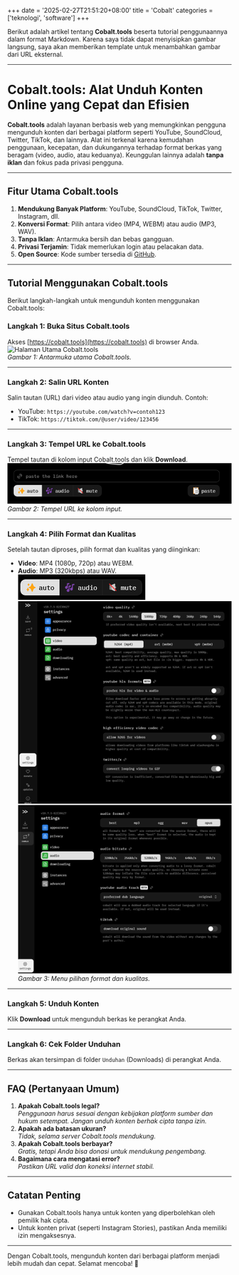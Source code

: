 +++
date = '2025-02-27T21:51:20+08:00'
title = 'Cobalt'
categories = ['teknologi', 'software']
+++


Berikut adalah artikel tentang **Cobalt.tools** beserta tutorial penggunaannya dalam format Markdown. Karena saya tidak dapat menyisipkan gambar langsung, saya akan memberikan template untuk menambahkan gambar dari URL eksternal.

---

# Cobalt.tools: Alat Unduh Konten Online yang Cepat dan Efisien

**Cobalt.tools** adalah layanan berbasis web yang memungkinkan pengguna mengunduh konten dari berbagai platform seperti YouTube, SoundCloud, Twitter, TikTok, dan lainnya. Alat ini terkenal karena kemudahan penggunaan, kecepatan, dan dukungannya terhadap format berkas yang beragam (video, audio, atau keduanya). Keunggulan lainnya adalah **tanpa iklan** dan fokus pada privasi pengguna.

---

## Fitur Utama Cobalt.tools
1. **Mendukung Banyak Platform**: YouTube, SoundCloud, TikTok, Twitter, Instagram, dll.
2. **Konversi Format**: Pilih antara video (MP4, WEBM) atau audio (MP3, WAV).
3. **Tanpa Iklan**: Antarmuka bersih dan bebas gangguan.
4. **Privasi Terjamin**: Tidak memerlukan login atau pelacakan data.
5. **Open Source**: Kode sumber tersedia di [GitHub](https://github.com/cobalt-org/cobalt.tools).

---

## Tutorial Menggunakan Cobalt.tools
Berikut langkah-langkah untuk mengunduh konten menggunakan Cobalt.tools:

### Langkah 1: Buka Situs Cobalt.tools
Akses [https://cobalt.tools](https://cobalt.tools) di browser Anda.  
![Halaman Utama Cobalt.tools](/img/home.png)  
*Gambar 1: Antarmuka utama Cobalt.tools.*

---

### Langkah 2: Salin URL Konten
Salin tautan (URL) dari video atau audio yang ingin diunduh. Contoh:  
- YouTube: `https://youtube.com/watch?v=contoh123`  
- TikTok: `https://tiktok.com/@user/video/123456`  

---

### Langkah 3: Tempel URL ke Cobalt.tools
Tempel tautan di kolom input Cobalt.tools dan klik **Download**.  
![Tempel URL](img/url.png)  
*Gambar 2: Tempel URL ke kolom input.*

---

### Langkah 4: Pilih Format dan Kualitas
Setelah tautan diproses, pilih format dan kualitas yang diinginkan:  
- **Video**: MP4 (1080p, 720p) atau WEBM.  
- **Audio**: MP3 (320kbps) atau WAV.  
![Pilih Format](img/pilih.png)
![](img/video.png) 
![](img/audio.png) 
*Gambar 3: Menu pilihan format dan kualitas.*

---

### Langkah 5: Unduh Konten
Klik **Download** untuk mengunduh berkas ke perangkat Anda.  


---

### Langkah 6: Cek Folder Unduhan
Berkas akan tersimpan di folder `Unduhan` (Downloads) di perangkat Anda.  

---

## FAQ (Pertanyaan Umum)
1. **Apakah Cobalt.tools legal?**  
   *Penggunaan harus sesuai dengan kebijakan platform sumber dan hukum setempat. Jangan unduh konten berhak cipta tanpa izin.*  
2. **Apakah ada batasan ukuran?**  
   *Tidak, selama server Cobalt.tools mendukung.*  
3. **Apakah Cobalt.tools berbayar?**  
   *Gratis, tetapi Anda bisa donasi untuk mendukung pengembang.*  
4. **Bagaimana cara mengatasi error?**  
   *Pastikan URL valid dan koneksi internet stabil.*  

---

## Catatan Penting
- Gunakan Cobalt.tools hanya untuk konten yang diperbolehkan oleh pemilik hak cipta.  
- Untuk konten privat (seperti Instagram Stories), pastikan Anda memiliki izin mengaksesnya.  

---

Dengan Cobalt.tools, mengunduh konten dari berbagai platform menjadi lebih mudah dan cepat. Selamat mencoba! 🚀